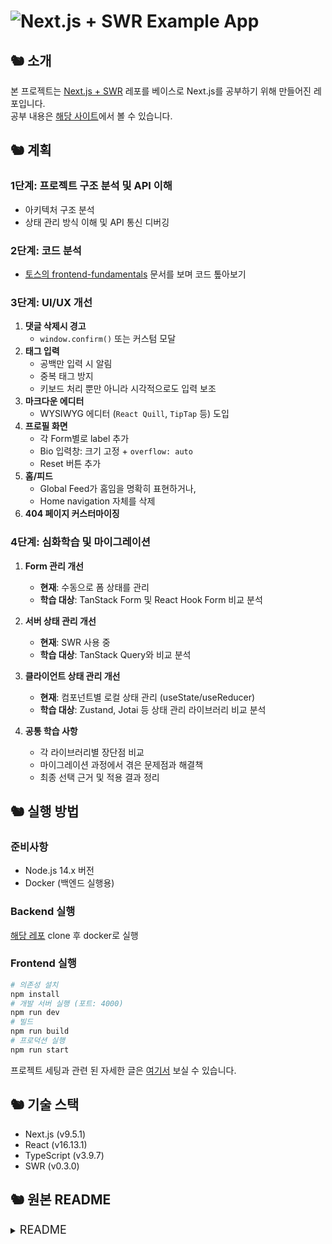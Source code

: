 # ![Next.js + SWR Example App](project-logo.png)

## 🐿️ 소개
본 프로젝트는 [Next.js + SWR](https://github.com/reck1ess/next-realworld-example-app) 레포를 베이스로 Next.js를 공부하기 위해 만들어진 레포입니다.</br>
공부 내용은 [해당 사이트](https://growth-log-kappa.vercel.app/blog/projects/realworld/%EB%93%A4%EC%96%B4%EA%B0%80%EB%A9%B0)에서 볼 수 있습니다.

## 🐿️ 계획
### **1단계: 프로젝트 구조 분석 및 API 이해**
- 아키텍처 구조 분석
- 상태 관리 방식 이해 및 API 통신 디버깅
### **2단계: 코드 분석**
- [토스의 frontend-fundamentals](https://frontend-fundamentals.com/code-quality/code/) 문서를 보며 코드 톺아보기
### **3단계: UI/UX 개선**
1. **댓글 삭제시 경고**
    - `window.confirm()` 또는 커스텀 모달
2. **태그 입력**
    - 공백만 입력 시 알림
    - 중복 태그 방지
    - 키보드 처리 뿐만 아니라 시각적으로도 입력 보조
3. **마크다운 에디터**
    - WYSIWYG 에디터 (`React Quill`, `TipTap` 등) 도입
4. **프로필 화면**
	- 각 Form별로 label 추가
    - Bio 입력창: 크기 고정 + `overflow: auto`
    - Reset 버튼 추가
5. **홈/피드**
    - Global Feed가 홈임을 명확히 표현하거나,
    - Home navigation 자체를 삭제
6. **404 페이지 커스터마이징**

### **4단계: 심화학습 및 마이그레이션**

1. **Form 관리 개선**
    - **현재**: 수동으로 폼 상태를 관리
    - **학습 대상**: TanStack Form 및 React Hook Form 비교 분석

2. **서버 상태 관리 개선**
    - **현재**: SWR 사용 중
    - **학습 대상**: TanStack Query와 비교 분석

3. **클라이언트 상태 관리 개선**
    - **현재**: 컴포넌트별 로컬 상태 관리 (useState/useReducer)
    - **학습 대상**: Zustand, Jotai 등 상태 관리 라이브러리 비교 분석

4. **공통 학습 사항**
    - 각 라이브러리별 장단점 비교
    - 마이그레이션 과정에서 겪은 문제점과 해결책
    - 최종 선택 근거 및 적용 결과 정리

## 🐿️ 실행 방법
### 준비사항
- Node.js 14.x 버전
- Docker (백엔드 실행용)

### Backend 실행
[해당 레포](https://github.com/c4ffein/realworld-django-ninja) 
clone 후
docker로 실행

### Frontend 실행
```bash
# 의존성 설치
npm install
# 개발 서버 실행 (포트: 4000)
npm run dev
# 빌드
npm run build
# 프로덕션 실행
npm run start
```

프로젝트 세팅과 관련 된 자세한 글은 [여기서](https://growth-log-kappa.vercel.app/blog/projects/realworld/%ED%94%84%EB%A1%9C%EC%A0%9D%ED%8A%B8%20%EC%84%B8%ED%8C%85) 보실 수 있습니다.

## 🐿️ 기술 스택
- Next.js (v9.5.1)
- React (v16.13.1)
- TypeScript (v3.9.7)
- SWR (v0.3.0)

## 🐿️ 원본 README
<details>
<summary><span style="font-size: 18px;">README</span></summary>

  # ![Next.js + SWR Example App](project-logo.png)

  > ### Next.js + SWR codebase containing real world examples (CRUD, auth, advanced patterns, etc) that adheres to the [RealWorld](https://github.com/gothinkster/realworld-example-apps) spec and API.

  ### [Demo](https://next-realworld.now.sh/)&nbsp;&nbsp;&nbsp;&nbsp;[RealWorld](https://github.com/gothinkster/realworld)

  Originally created for this [GH issue](https://github.com/gothinkster/realworld/issues/336). The codebase is now feature complete; please submit bug fixes via pull requests & feedback via issues.

  We're currently working on some docs for the codebase (explaining where functionality is located, how it works, etc) but most things should be self explanatory if you have a minimal understanding of Next.js/SWR.

  ## Getting started

  You can view a live demo over at [https://next-realworld.now.sh/](https://next-realworld.now.sh/)

  To get the frontend running locally:

  - Clone this repo
  - `npm install` to install all dependencies
  - `npm run dev` to start the local server

  ### Making requests to the backend API

  For convenience, we have a live API server running at `https://conduit.productionready.io/api` for the application to make requests against. You can view [the API spec here](https://github.com/GoThinkster/productionready/blob/master/api) which contains all routes & responses for the server.

  The source code for the backend server (available for Node, Rails and Django) can be found in the [main RealWorld repo](https://github.com/gothinkster/realworld).

  If you want to change the API URL to a local server, simply edit `lib/utils/constant.js` and change `SERVER_BASE_URL` to the local server's URL (i.e. `localhost:3000/api`)

  ## Functionality overview

  The example application is a social blogging site (i.e. a Medium.com clone) called "Conduit". It uses a custom API for all requests, including authentication. You can view a live demo over at [https://next-realworld.now.sh/](https://next-realworld.now.sh/)

  **General functionality:**

  - Authenticate users via JWT (login/register pages + logout button on settings page)
  - CRU\* users (sign up & settings page - no deleting required)
  - CRUD Articles
  - CR\*D Comments on articles (no updating required)
  - GET and display paginated lists of articles
  - Favorite articles
  - Follow other users

  **The general page breakdown looks like this:**

  - Home page (URL: /)
    - List of tags
    - List of articles pulled from either Feed, Global, or by Tag
    - Pagination for list of articles
  - Sign in/Sign up pages (URL: /user/login, /user/register)
    - Use JWT (store the token in localStorage)
  - Settings page (URL: /user/settings )
  - Editor page to create/edit articles (URL: /editor/new, /editor/article-slug-here)
  - Article page (URL: /article/article-slug-here)
    - Delete article button (only shown to article's author)
    - Render markdown from server client side
    - Comments section at bottom of page
    - Delete comment button (only shown to comment's author)
  - Profile page (URL: /profile/username-here, /profile/username-here?favorite=true)
    - Show basic user info
    - List of articles populated from author's created articles or author's favorited articles

  <br />

  [![Brought to you by Thinkster](https://raw.githubusercontent.com/gothinkster/realworld/master/media/end.png)](https://thinkster.io)

</details>